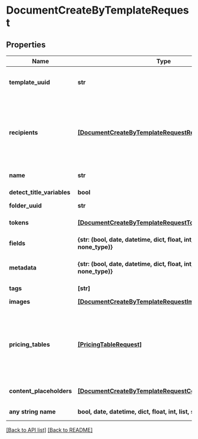 # DocumentCreateByTemplateRequest


## Properties
Name | Type | Description | Notes
------------ | ------------- | ------------- | -------------
**template_uuid** | **str** | The ID of a template you want to use. You can copy it from an in app template url such as &#x60;https://app.pandadoc.com/a/#/templates/{ID}/content&#x60;. A template ID is also obtained by listing templates. | 
**recipients** | [**[DocumentCreateByTemplateRequestRecipients]**](DocumentCreateByTemplateRequestRecipients.md) | The list of recipients you&#39;re sending the document to. Every object must contain the email parameter. The &#x60;role&#x60;, &#x60;first_name&#x60; and &#x60;last_name&#x60; parameters are optional. If the &#x60;role&#x60; parameter passed, a person is assigned all fields matching their corresponding role. If not passed, a person will receive a read-only link to view the document. If the &#x60;first_name&#x60; and &#x60;last_name&#x60; not passed the system 1. creates a new contact, if none exists with the given &#x60;email&#x60;; or 2. gets the existing contact with the given &#x60;email&#x60; that already exists. | 
**name** | **str** | Name the document you are creating. If name is not passed, the template name is used. | [optional] 
**detect_title_variables** | **bool** | Set this parameter as true if you want to detect title variables in the document. | [optional] 
**folder_uuid** | **str** |  | [optional] 
**tokens** | [**[DocumentCreateByTemplateRequestTokens]**](DocumentCreateByTemplateRequestTokens.md) | You can pass a list of tokens/values to pre-fill tokens used in a template. Name is a token name in a template. Value is a real value you would like to replace a token with. | [optional] 
**fields** | **{str: (bool, date, datetime, dict, float, int, list, str, none_type)}** | You can pass a list of fields/values to pre-fill fields used in a template. Note that the Signature field can&#39;t be pre-filled. | [optional] 
**metadata** | **{str: (bool, date, datetime, dict, float, int, list, str, none_type)}** | You can pass arbitrary data in the key-value format to associate custom information with a document. This information is returned in any API requests for the document details by id. | [optional] 
**tags** | **[str]** | Mark your document with one or several tags. | [optional] 
**images** | [**[DocumentCreateByTemplateRequestImages]**](DocumentCreateByTemplateRequestImages.md) | You can pass a list of images to image blocks (one image in one block) for replacement. | [optional] 
**pricing_tables** | [**[PricingTableRequest]**](PricingTableRequest.md) | Information to construct or populate a pricing table can be passed when creating a document. All product information must be passed when creating a new document. Products stored in PandaDoc cannot be used to populate table rows at this time. Keep in mind that this is an array, so multiple table objects can be passed to a document. Make sure that \&quot;Automatically add products to this table\&quot; is enabled in the PandaDoc template pricing tables you wish to populate via API. | [optional] 
**content_placeholders** | [**[DocumentCreateByTemplateRequestContentPlaceholders]**](DocumentCreateByTemplateRequestContentPlaceholders.md) | You may replace Content Library Item Placeholders with a few content library items each and pre-fill fields/variables values, pricing table items, and assign recipients to roles from there. | [optional] 
**any string name** | **bool, date, datetime, dict, float, int, list, str, none_type** | any string name can be used but the value must be the correct type | [optional]

[[Back to API list]](../README.md#documentation-for-api-endpoints) [[Back to README]](../README.md)



